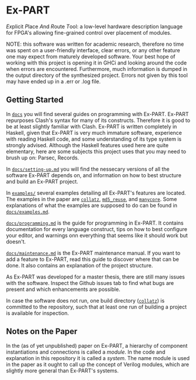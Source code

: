 # Ex-PART

*Ex*plicit *P*lace *A*nd *R*oute *T*ool: a low-level hardware description language for FPGA's allowing fine-grained control over placement of modules.

NOTE: this software was written for academic research, therefore no time was spent on a user-friendly interface, clear errors, or any other feature one may expect from maturely developed software. Your best hope of working with this project is opening it in GHCi and looking around the code when errors are encountered. Furthermore, much information is dumped in the output directory of the synthesized project. Errors not given by this tool may have ended up in a .err or .log file. 

## Getting Started

In [`docs`](docs/) you will find several guides on programming with Ex-PART. Ex-PART repurposes Clash's syntax for many of its constructs. Therefore it is good to be at least slightly familiar with Clash. Ex-PART is written completely in Haskell, given that Ex-PART is very much immature software, experience with reading Haskell code, and some understanding of its type system is strongly advised. Although the Haskell features used here are quite elementary, here are some subjects this project uses that you may need to brush up on: Parsec, Records.

In [`docs/setting-up.md`](docs/setting-up.md) you will find the nessecary versions of all the software Ex-PART depends on, and information on how to best structure and build an Ex-PART project.

In [`examples/`](examples/) several examples detailing all Ex-PART's features are located. The examples in the paper are [`collatz`](examples/collatz/), [`md5_reuse`](examples/md5_reuse), and [`manycore`](examples/manycore). Some explanations of what the examples are supposed to do can be found in [`docs/examples.md`](docs/examples.md).

[`docs/programming.md`](docs/programming.md) is the guide for programming in Ex-PART. It contains documentation for every language construct, tips on how to best configure your editor, and warnings onn everything that seems like it should work but doesn't.

[`docs/maintenance.md`](docs/maintenance.md) is the Ex-PART maintenance manual. If you want to add a feature to Ex-PART, read this guide to discover where that can be done. It also contains an explanation of the project structure.

As Ex-PART was developed for a master thesis, there are still many issues with the software. Inspect the Github issues tab to find what bugs are present and which enhancements are possible.


In case the software does not run, one build directory ([`collatz`](collatz)) is committed to the repository, such that at least one run of building a project is available for inspection.

## Notes on the Paper

In the (as of yet unpublished) paper on Ex-PART, a hierarchy of component instantiations and connections is called a _module_. In the code and explanation in this repository it is called a _system_. The name module is used in the paper as it ought to call up the concept of Verilog modules, which are slightly more general than Ex-PART's systems.
